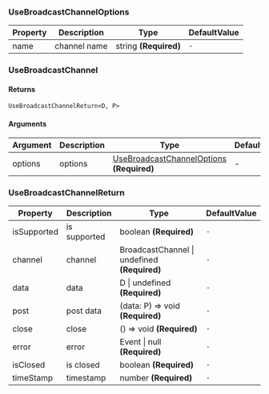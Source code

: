 ### UseBroadcastChannelOptions

|Property|Description|Type|DefaultValue|
|---|---|---|---|
|name|channel name|string  **(Required)**|`-`|

### UseBroadcastChannel

#### Returns
`UseBroadcastChannelReturn<D, P>`

#### Arguments
|Argument|Description|Type|DefaultValue|
|---|---|---|---|
|options|options|[UseBroadcastChannelOptions](#UseBroadcastChannelOptions)  **(Required)**|-|

### UseBroadcastChannelReturn

|Property|Description|Type|DefaultValue|
|---|---|---|---|
|isSupported|is supported|boolean  **(Required)**|`-`|
|channel|channel|BroadcastChannel \| undefined  **(Required)**|`-`|
|data|data|D \| undefined  **(Required)**|`-`|
|post|post data|(data: P) => void  **(Required)**|`-`|
|close|close|() => void  **(Required)**|`-`|
|error|error|Event \| null  **(Required)**|`-`|
|isClosed|is closed|boolean  **(Required)**|`-`|
|timeStamp|timestamp|number  **(Required)**|`-`|